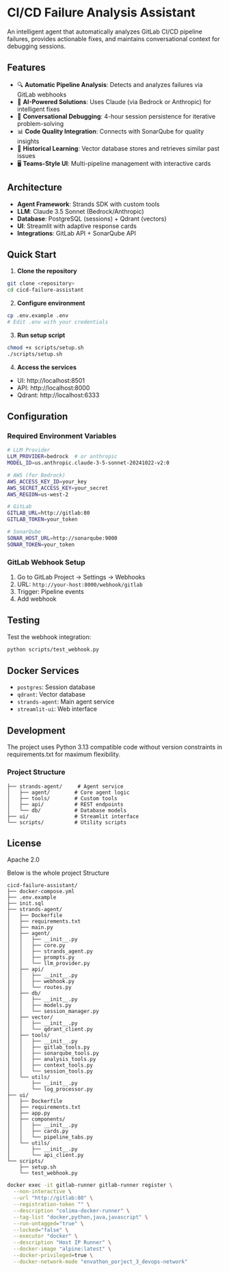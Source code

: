 # CI/CD Failure Analysis Assistant

An intelligent agent that automatically analyzes GitLab CI/CD pipeline failures, provides actionable fixes, and maintains conversational context for debugging sessions.

## Features

- 🔍 **Automatic Pipeline Analysis**: Detects and analyzes failures via GitLab webhooks
- 🤖 **AI-Powered Solutions**: Uses Claude (via Bedrock or Anthropic) for intelligent fixes
- 💬 **Conversational Debugging**: 4-hour session persistence for iterative problem-solving
- 📊 **Code Quality Integration**: Connects with SonarQube for quality insights
- 🎯 **Historical Learning**: Vector database stores and retrieves similar past issues
- 🖥️ **Teams-Style UI**: Multi-pipeline management with interactive cards

## Architecture

- **Agent Framework**: Strands SDK with custom tools
- **LLM**: Claude 3.5 Sonnet (Bedrock/Anthropic)
- **Database**: PostgreSQL (sessions) + Qdrant (vectors)
- **UI**: Streamlit with adaptive response cards
- **Integrations**: GitLab API + SonarQube API

## Quick Start

1. **Clone the repository**
```bash
git clone <repository>
cd cicd-failure-assistant
```

2. **Configure environment**
```bash
cp .env.example .env
# Edit .env with your credentials
```

3. **Run setup script**
```bash
chmod +x scripts/setup.sh
./scripts/setup.sh
```

4. **Access the services**
- UI: http://localhost:8501
- API: http://localhost:8000
- Qdrant: http://localhost:6333

## Configuration

### Required Environment Variables

```bash
# LLM Provider
LLM_PROVIDER=bedrock  # or anthropic
MODEL_ID=us.anthropic.claude-3-5-sonnet-20241022-v2:0

# AWS (for Bedrock)
AWS_ACCESS_KEY_ID=your_key
AWS_SECRET_ACCESS_KEY=your_secret
AWS_REGION=us-west-2

# GitLab
GITLAB_URL=http://gitlab:80
GITLAB_TOKEN=your_token

# SonarQube
SONAR_HOST_URL=http://sonarqube:9000
SONAR_TOKEN=your_token
```

### GitLab Webhook Setup

1. Go to GitLab Project → Settings → Webhooks
2. URL: `http://your-host:8000/webhook/gitlab`
3. Trigger: Pipeline events
4. Add webhook

## Testing

Test the webhook integration:
```bash
python scripts/test_webhook.py
```

## Docker Services

- `postgres`: Session database
- `qdrant`: Vector database
- `strands-agent`: Main agent service
- `streamlit-ui`: Web interface

## Development

The project uses Python 3.13 compatible code without version constraints in requirements.txt for maximum flexibility.

### Project Structure
```
├── strands-agent/     # Agent service
│   ├── agent/        # Core agent logic
│   ├── tools/        # Custom tools
│   ├── api/          # REST endpoints
│   └── db/           # Database models
├── ui/               # Streamlit interface
└── scripts/          # Utility scripts
```

## License

Apache 2.0

Below is the whole project Structure

```
cicd-failure-assistant/
├── docker-compose.yml
├── .env.example
├── init.sql
├── strands-agent/
│   ├── Dockerfile
│   ├── requirements.txt
│   ├── main.py
│   ├── agent/
│   │   ├── __init__.py
│   │   ├── core.py
│   │   ├── strands_agent.py
│   │   ├── prompts.py
│   │   └── llm_provider.py
│   ├── api/
│   │   ├── __init__.py
│   │   ├── webhook.py
│   │   └── routes.py
│   ├── db/
│   │   ├── __init__.py
│   │   ├── models.py
│   │   └── session_manager.py
│   ├── vector/
│   │   ├── __init__.py
│   │   └── qdrant_client.py
│   ├── tools/
│   │   ├── __init__.py
│   │   ├── gitlab_tools.py
│   │   ├── sonarqube_tools.py
│   │   ├── analysis_tools.py
│   │   ├── context_tools.py
│   │   └── session_tools.py
│   └── utils/
│       ├── __init__.py
│       └── log_processor.py
├── ui/
│   ├── Dockerfile
│   ├── requirements.txt
│   ├── app.py
│   ├── components/
│   │   ├── __init__.py
│   │   ├── cards.py
│   │   └── pipeline_tabs.py
│   └── utils/
│       ├── __init__.py
│       └── api_client.py
└── scripts/
    ├── setup.sh
    └── test_webhook.py
```

```bash
docker exec -it gitlab-runner gitlab-runner register \
  --non-interactive \
  --url "http://gitlab:80" \
  --registration-token "" \
  --description "colima-docker-runner" \
  --tag-list "docker,python,java,javascript" \
  --run-untagged="true" \
  --locked="false" \
  --executor "docker" \
  --description "Host IP Runner" \
  --docker-image "alpine:latest" \
  --docker-privileged=true \
  --docker-network-mode "envathon_porject_3_devops-network"

```
